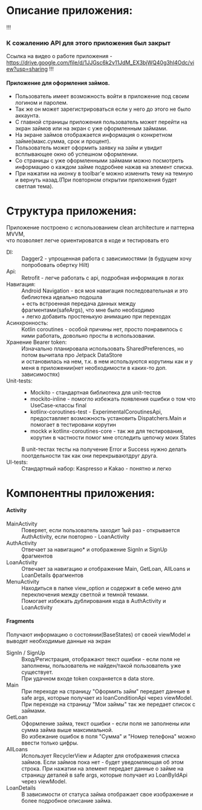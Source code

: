 <h1>Описание приложения:</h1>

!!!<h3>К сожалению API для этого приложения был закрыт</h3>
Ссылка на видео о работе приложения - https://drive.google.com/file/d/1JJGsc6k2v11JdM_EX3bjWQ40g3hl4Odc/view?usp=sharing
!!!

<h4>Приложение для оформления займов.</h4>
<ul>
    <li>Пользователь имеет возможность войти в приложение под своим логином и паролем. </li>
    <li>Так же он может зарегистрироваться если у него до этого не было аккаунта. </li>
    <li>С главной страницы приложения пользователь может перейти на экран займов или на экран с уже оформленным займами. </li>
    <li>На экране займов отображается информация о конкретном займе(макс.сумма, срок и процент). </li>
    <li>Пользователь может оформить заявку на займ и увидит всплывающее окно об успешном оформлении. </li>
    <li>Со страницы с уже  оформленными займами можно посмотреть информацию о каждом займе подробнее нажав на элемент списка. </li>
    <li>При нажатии на иконку в toolbar'е можно изменить тему на темную и вернуть назад.(При повторном открытии приложения будет светлая тема).</li>
</ul>


<h1>Структура приложения:</h1>

<p>Приложение построено с использованием clean architecture  и паттерна MVVM,<br> 
что позволяет легче ориентироватся в коде и тестировать его</p>

<dl>
    <dt>DI:</dt>
    <dd>Dagger2 - упрощенная работа с зависимостями (в будущем хочу попробовать обертку Hilt)</dd>
    <dt>Api:</dt>
    <dd>Retrofit - легче работать с api, подробная информация в логах</dd>
    <dt>Навигация:</dt>
    <dd>Android Navigation - вся моя навигация последовательная и это библиотека идеально подошла <br>
    + есть встроенная передача данных между фрагментами(safeArgs), что мне было необходимо <br>
    + легко добавить простенькую анимацию при переходах</dd>
    <dt>Асинхронность:</dt>
    <dd>Kotlin coroutines - особой причины нет, просто понравилось с ними работать, довольно просты в использовании.</dd>
    <dt>Хранение Bearer token:</dt>
    <dd>
        Изначально планировала использовать SharedPreferences, но потом вычитала про Jetpack DataStore <br>
        и остановилась на нем, т.к. в нем используются корутины как и у меня в приложении(нет необходимости в каких-то доп. зависимостях)
    </dd>
    <dt>Unit-tests:</dt>
    <dd>
        <ul>
            <li>Mockito - стандартная библиотека для unit-тестов</li>
            <li>mockito-inline - помогло избежать появления ошибки о том что UseCase-классы final</li>
            <li>kotlinx-coroutines-test - ExperimentalCoroutinesApi, предоставляет возможность установить Dispatchers.Main и помогает в тестировани корутин</li>
            <li>mockk и kotlinx-coroutines-core - так же для тестирования, корутин в частности помог мне отследить цепочку моих States</li>
        </ul>
        В unit-тестах тесты на получение Error и Success нужно делать поотдельности так как они перекрываютдруг друга.
    </dd>
    <dt>UI-tests:</dt>
    <dd>Стандартный набор: Kaspresso и Kakao - понятно и легко</dd>
</dl>


<h1>Компонентны приложения:</h1>

<h4>Activity</h4>
<dl>
    <dt>MainActivity</dt>
    <dd>Поверяет, если пользователь заходит 1ый раз - открывается AuthActivity, если повторно - LoanActivity</dd>
    <dt>AuthActivity</dt>
    <dd>Отвечает за навигацию* и отображение SignIn и SignUp фрагментов</dd>
    <dt>LoanActivity</dt>
    <dd>Отвечает за навигацию и отображение Main, GetLoan, AllLoans и LoanDetails фрагментов</dd>
    <dt>MenuActivity</dt>
    <dd>
        Находиться в папке view_option и содержит в себе меню для переключения между светлой и темной темами.<br>
        Помогает избежать дублирования кода в AuthActivity и LoanActivity
    </dd>
</dl>

<h4>Fragments</h4>
<p>Получают информацию о состоянии(BaseStates) от своей viewModel и выводят необходимые данные на экран</p>
<dl>
    <dt>SignIn / SignUp</dt>
    <dd>
        Вход/Регистрация, отображают текст ошибки - если поля не заполнены, пользователь не найден/такой пользователь уже существует.<br>
        При удачном входе token сохраняется в data store.
    </dd>
    <dt>Main</dt>
    <dd>
        При переходе на страницу  "Оформить займ" передает данные в safe args, которые получает из loanConditionApi через viewModel.
        При переходе на страницу  "Мои займы" так же передает список с займами.
    </dd>
    <dt>GetLoan</dt>
    <dd>
        Оформление займа, текст ошибки - если поля не заполнены или сумма займа выше максимальной. <br>
        Во избежание ошибок в поля "Сумма" и "Номер телефона" можно ввести только цифры.
    </dd>
    <dt>AllLoans</dt>
    <dd>
        Использует RecyclerView и Adapter для отображения списка займов. Если займов пока нет - будет уведомляющая об этом строка.
        При нажатии на элемент передает данные о займе на страницу деталей в safe args, которые получает из LoanByIdApi через viewModel.
    </dd>
    <dt>LoanDetails</dt>
    <dd>
        В зависимости от статуса займа отображает свое изображение и более подробное описание займа.
    </dd>
</dl>



